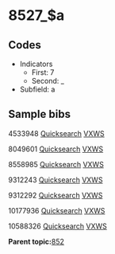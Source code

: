 # 8527\_$a

## Codes

-   Indicators
    -   First: 7
    -   Second: \_
-   Subfield: a

## Sample bibs

4533948 [Quicksearch](https://search.library.yale.edu/catalog/4533948) [VXWS](http://prodorbis.library.yale.edu:7014/vxws/GetHoldingsService?bibId=4533948)

8049601 [Quicksearch](https://search.library.yale.edu/catalog/8049601) [VXWS](http://prodorbis.library.yale.edu:7014/vxws/GetHoldingsService?bibId=8049601)

8558985 [Quicksearch](https://search.library.yale.edu/catalog/8558985) [VXWS](http://prodorbis.library.yale.edu:7014/vxws/GetHoldingsService?bibId=8558985)

9312243 [Quicksearch](https://search.library.yale.edu/catalog/9312243) [VXWS](http://prodorbis.library.yale.edu:7014/vxws/GetHoldingsService?bibId=9312243)

9312292 [Quicksearch](https://search.library.yale.edu/catalog/9312292) [VXWS](http://prodorbis.library.yale.edu:7014/vxws/GetHoldingsService?bibId=9312292)

10177936 [Quicksearch](https://search.library.yale.edu/catalog/10177936) [VXWS](http://prodorbis.library.yale.edu:7014/vxws/GetHoldingsService?bibId=10177936)

10588326 [Quicksearch](https://search.library.yale.edu/catalog/10588326) [VXWS](http://prodorbis.library.yale.edu:7014/vxws/GetHoldingsService?bibId=10588326)

**Parent topic:**[852](../../tags/852/852.md)


